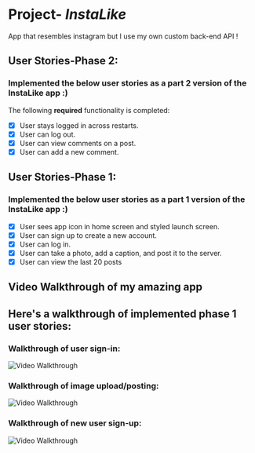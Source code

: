 # Project- *InstaLike*

App that resembles instagram but I use my own custom back-end API ! 

## User Stories-Phase 2:
### Implemented the below user stories as a part 2 version of the InstaLike app :)
The following **required** functionality is completed:
- [x] User stays logged in across restarts. 
- [x] User can log out. 
- [x] User can view comments on a post. 
- [x] User can add a new comment.

## User Stories-Phase 1:
### Implemented the below user stories as a part 1 version of the InstaLike app :)
- [x] User sees app icon in home screen and styled launch screen.
- [x] User can sign up to create a new account.
- [x] User can log in.
- [x] User can take a photo, add a caption, and post it to the server.
- [x] User can view the last 20 posts

## Video Walkthrough of my amazing app 
## Here's a walkthrough of implemented phase 1 user stories:
### Walkthrough of user sign-in:

<img src='https://media.giphy.com/media/P4k1AjgeWKcGmidjR3/giphy.gif' width='' alt='Video Walkthrough' />

### Walkthrough of image upload/posting:

<img src='https://media.giphy.com/media/WFKDQkyu20JO7jpU4e/giphy.gif' width='' alt='Video Walkthrough' />

### Walkthrough of new user sign-up:

<img src='https://media.giphy.com/media/giMvx1pykCMOg8GEnt/giphy.gif' width='' alt='Video Walkthrough' />
